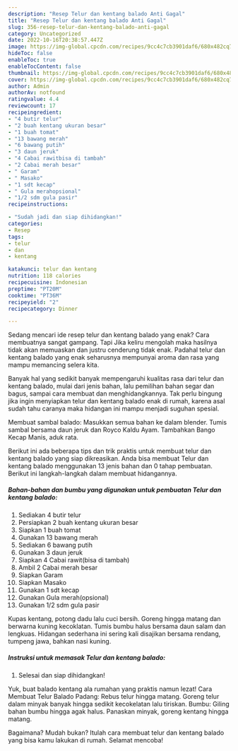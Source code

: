 ```yaml
---
description: "Resep Telur dan kentang balado Anti Gagal"
title: "Resep Telur dan kentang balado Anti Gagal"
slug: 356-resep-telur-dan-kentang-balado-anti-gagal
category: Uncategorized
date: 2022-10-16T20:38:57.447Z
image: https://img-global.cpcdn.com/recipes/9cc4c7cb3901daf6/680x482cq70/telur-dan-kentang-balado-foto-resep-utama.jpg
hideToc: false
enableToc: true
enableTocContent: false
thumbnail: https://img-global.cpcdn.com/recipes/9cc4c7cb3901daf6/680x482cq70/telur-dan-kentang-balado-foto-resep-utama.jpg
cover: https://img-global.cpcdn.com/recipes/9cc4c7cb3901daf6/680x482cq70/telur-dan-kentang-balado-foto-resep-utama.jpg
author: Admin
authorAv: notfound
ratingvalue: 4.4
reviewcount: 17
recipeingredient:
- "4 butir telur"
- "2 buah kentang ukuran besar"
- "1 buah tomat"
- "13 bawang merah"
- "6 bawang putih"
- "3 daun jeruk"
- "4 Cabai rawitbisa di tambah"
- "2 Cabai merah besar"
- " Garam"
- " Masako"
- "1 sdt kecap"
- " Gula merahopsional"
- "1/2 sdm gula pasir"
recipeinstructions:

- "Sudah jadi dan siap dihidangkan!"
categories:
- Resep
tags:
- telur
- dan
- kentang

katakunci: telur dan kentang 
nutrition: 118 calories
recipecuisine: Indonesian
preptime: "PT20M"
cooktime: "PT36M"
recipeyield: "2"
recipecategory: Dinner

---
```



Sedang mencari ide resep telur dan kentang balado yang enak? Cara membuatnya sangat gampang. Tapi Jika keliru mengolah maka hasilnya tidak akan memuaskan dan justru cenderung tidak enak. Padahal telur dan kentang balado yang enak seharusnya mempunyai aroma dan rasa yang mampu memancing selera kita.


Banyak hal yang sedikit banyak mempengaruhi kualitas rasa dari telur dan kentang balado, mulai dari jenis bahan, lalu pemilihan bahan segar dan bagus, sampai cara membuat dan menghidangkannya. Tak perlu bingung jika ingin menyiapkan telur dan kentang balado enak di rumah, karena asal sudah tahu caranya maka hidangan ini mampu menjadi suguhan spesial.

Membuat sambal balado: Masukkan semua bahan ke dalam blender. Tumis sambal bersama daun jeruk dan Royco Kaldu Ayam. Tambahkan Bango Kecap Manis, aduk rata.


Berikut ini ada beberapa tips dan trik praktis untuk membuat telur dan kentang balado yang siap dikreasikan. Anda bisa membuat Telur dan kentang balado menggunakan 13 jenis bahan dan 0 tahap pembuatan. Berikut ini langkah-langkah dalam membuat hidangannya.

<!--inarticleads1-->

##### Bahan-bahan dan bumbu yang digunakan untuk pembuatan Telur dan kentang balado:

1. Sediakan 4 butir telur
1. Persiapkan 2 buah kentang ukuran besar
1. Siapkan 1 buah tomat
1. Gunakan 13 bawang merah
1. Sediakan 6 bawang putih
1. Gunakan 3 daun jeruk
1. Siapkan 4 Cabai rawit(bisa di tambah)
1. Ambil 2 Cabai merah besar
1. Siapkan  Garam
1. Siapkan  Masako
1. Gunakan 1 sdt kecap
1. Gunakan  Gula merah(opsional)
1. Gunakan 1/2 sdm gula pasir


Kupas kentang, potong dadu lalu cuci bersih. Goreng hingga matang dan berwarna kuning kecoklatan. Tumis bumbu halus bersama daun salam dan lengkuas. Hidangan sederhana ini sering kali disajikan bersama rendang, tumpeng jawa, bahkan nasi kuning. 

<!--inarticleads2-->

##### Instruksi untuk memasak Telur dan kentang balado:


1. Selesai dan siap dihidangkan!

Yuk, buat balado kentang ala rumahan yang praktis namun lezat! Cara Membuat Telur Balado Padang: Rebus telur hingga matang. Goreng telur dalam minyak banyak hingga sedikit kecokelatan lalu tiriskan. Bumbu: Giling bahan bumbu hingga agak halus. Panaskan minyak, goreng kentang hingga matang. 

Bagaimana? Mudah bukan? Itulah cara membuat telur dan kentang balado yang bisa kamu lakukan di rumah. Selamat mencoba!
